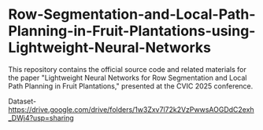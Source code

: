 # Row-Segmentation-and-Local-Path-Planning-in-Fruit-Plantations-using-Lightweight-Neural-Networks

This repository contains the official source code and related materials for the paper "Lightweight Neural Networks for Row Segmentation and Local Path Planning in Fruit Plantations," presented at the CVIC 2025 conference.

Dataset- https://drive.google.com/drive/folders/1w3Zxv7l72k2VzPwwsAOGDdC2exh_DWj4?usp=sharing
